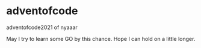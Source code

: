 # adventofcode
adventofcode2021 of nyaaar

May I try to learn some GO by this chance. Hope  I can hold on a little longer.